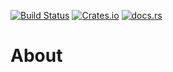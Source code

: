 [![Build Status](https://travis-ci.org/cmccomb/sae.svg?branch=master)](https://travis-ci.org/cmccomb/sae)
[![Crates.io](https://img.shields.io/crates/v/sae.svg)](https://crates.io/crates/sae)
[![docs.rs](https://docs.rs/sae/badge.svg)](https://docs.rs/sae)
# About
